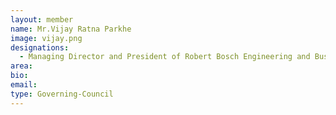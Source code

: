 ```yaml
---
layout: member
name: Mr.Vijay Ratna Parkhe
image: vijay.png
designations: 
  - Managing Director and President of Robert Bosch Engineering and Business Solutions Private Limited (RBEI)
area:
bio:
email:
type: Governing-Council
---
```


